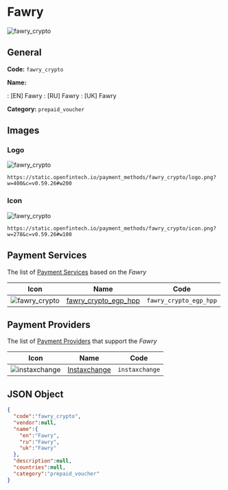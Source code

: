 
# Fawry 
![fawry_crypto](https://static.openfintech.io/payment_methods/fawry_crypto/logo.png?w=400&c=v0.59.26#w200)  

## General 
**Code:** `fawry_crypto` 
 
**Name:** 
 
:	[EN] Fawry 
:	[RU] Fawry 
:	[UK] Fawry 
 
**Category:** `prepaid_voucher` 
 

## Images 

### Logo 
![fawry_crypto](https://static.openfintech.io/payment_methods/fawry_crypto/logo.png?w=400&c=v0.59.26#w200)  

```
https://static.openfintech.io/payment_methods/fawry_crypto/logo.png?w=400&c=v0.59.26#w200
```  

### Icon 
![fawry_crypto](https://static.openfintech.io/payment_methods/fawry_crypto/icon.png?w=278&c=v0.59.26#w100)  

```
https://static.openfintech.io/payment_methods/fawry_crypto/icon.png?w=278&c=v0.59.26#w100
```  

## Payment Services 
 
The list of [Payment Services](/payment-services/) based on the _Fawry_ 

|Icon|Name|Code| 
|:---:|:---:|:---:| 
|![fawry_crypto](https://static.openfintech.io/payment_methods/fawry_crypto/icon.png?w=278&c=v0.59.26#w100) |[fawry_crypto_egp_hpp](/payment-services/fawry_crypto_egp_hpp/)|`fawry_crypto_egp_hpp`| 
 

## Payment Providers 
 
The list of [Payment Providers](/payment-providers/) that support the _Fawry_ 

|Icon|Name|Code| 
|:---:|:---:|:---:| 
|![instaxchange](https://static.openfintech.io/payment_providers/instaxchange/icon.png?w=278&c=v0.59.26#w100) |[Instaxchange](/payment-providers/instaxchange/)|`instaxchange`| 
 

## JSON Object 

```json
{
  "code":"fawry_crypto",
  "vendor":null,
  "name":{
    "en":"Fawry",
    "ru":"Fawry",
    "uk":"Fawry"
  },
  "description":null,
  "countries":null,
  "category":"prepaid_voucher"
}
```  
